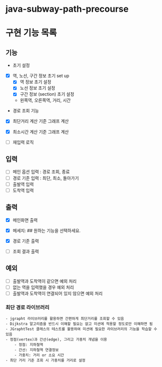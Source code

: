 # java-subway-path-precourse
# 구현 기능 목록
## 기능
- 초기 설정 
- [x] 역, 노선, 구간 정보 초기 set up
    - [x] 역 정보 초기 설정
    - [x] 노선 정보 초기 설정
    - [x] 구간 정보 (section) 초기 설정
    -  왼쪽역, 오른쪽역, 거리, 시간
  
- 경로 조회 기능
- [x] 최단거리 계산 기준 그래프 계산
- [x] 최소시간 계산 기준 그래프 계산

- [ ] 재입력 로직 


## 입력
- [ ] 메인 옵션 입력 : 경로 조회, 종료
- [ ] 경로 기준 입력 : 최단, 최소, 돌아가기
- [ ] 출발역 입력
- [ ] 도착역 입력

## 출력
- [x] 메인화면 출력
- [x] 메세지: ## 원하는 기능을 선택하세요.
- [x] 경로 기준 출력
- [ ] 조회 결과 출력


## 예외
- [ ] 출발역과 도착역이 같으면 예외 처리
- [ ] 없는 역을 입력했을 경우 예외 처리
- [ ] 출발역과 도착역이 연결되어 있지 않으면 예외 처리

### 최단 경로 라이브러리
    - jgrapht 라이브러리를 활용하면 간편하게 최단거리를 조회할 수 있음
    - Dijkstra 알고리즘을 반드시 이해할 필요는 없고 미션에 적용할 정도로만 이해하면 됨
    - JGraphtTest 클래스의 테스트를 활용하여 미션에 필요한 라이브러리의 기능을 학습할 수 있음
    - 정점(vertex)과 간선(edge), 그리고 가중치 개념을 이용
        - 정점: 지하철역
        - 간선: 지하철역 연결정보
        - 가중치: 거리 or 소요 시간
    - 최단 거리 기준 조회 시 가중치를 거리로 설정